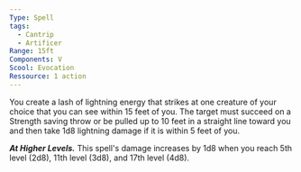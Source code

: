 ```yaml
---
Type: Spell
tags:
  - Cantrip
  - Artificer
Range: 15ft
Components: V
Scool: Evocation
Ressource: 1 action
---
```

You create a lash of lightning energy that strikes at one creature of your choice that you can see within 15 feet of you. The target must succeed on a Strength saving throw or be pulled up to 10 feet in a straight line toward you and then take 1d8 lightning damage if it is within 5 feet of you.

**_At Higher Levels._** This spell's damage increases by 1d8 when you reach 5th level (2d8), 11th level (3d8), and 17th level (4d8).